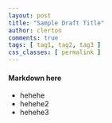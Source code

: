 ```yaml
---
layout: post
title: "Sample Draft Title"
author: clerton
comments: true
tags: [ tag1, tag2, tag3 ]
css_classes: [ permalink ]
---
```


#### Markdown here

* hehehe
* hehehe2
* hehehe3
